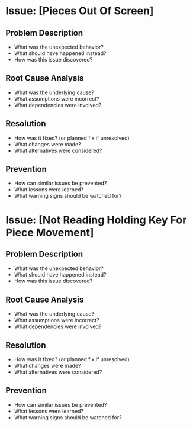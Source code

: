 # Issue: [Pieces Out Of Screen]

## Problem Description

- What was the unexpected behavior?
- What should have happened instead?
- How was this issue discovered?

## Root Cause Analysis

- What was the underlying cause?
- What assumptions were incorrect?
- What dependencies were involved?

## Resolution

- How was it fixed? (or planned fix if unresolved)
- What changes were made?
- What alternatives were considered?

## Prevention

- How can similar issues be prevented?
- What lessons were learned?
- What warning signs should be watched for?

# Issue: [Not Reading Holding Key For Piece Movement]

## Problem Description

- What was the unexpected behavior?
- What should have happened instead?
- How was this issue discovered?

## Root Cause Analysis

- What was the underlying cause?
- What assumptions were incorrect?
- What dependencies were involved?

## Resolution

- How was it fixed? (or planned fix if unresolved)
- What changes were made?
- What alternatives were considered?

## Prevention

- How can similar issues be prevented?
- What lessons were learned?
- What warning signs should be watched for?
